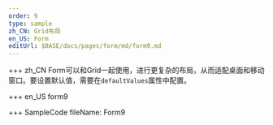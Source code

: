 ```yaml
--- 
order: 9
type: sample
zh_CN: Grid布局
en_US: Form
editUrl: $BASE/docs/pages/form/md/form9.md
---
```


+++ zh_CN
Form可以和Grid一起使用，进行更复杂的布局，从而适配桌面和移动窗口。要设置默认值，需要在<Code>defaultValues</Code>属性中配置。

+++ en_US
form9

+++ SampleCode
fileName: Form9
